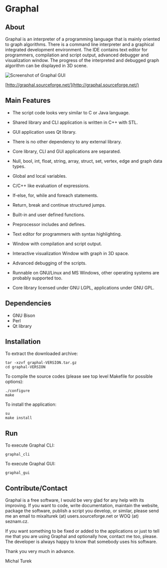 Graphal
=======

About
-----

Graphal is an interpreter of a programming language that is mainly oriented to graph algorithms. There is a command line interpreter and a graphical integrated development environment. The IDE contains text editor for programmers, compilation and script output, advanced debugger and visualization window. The progress of the interpreted and debugged graph algorithm can be displayed in 3D scene.

![Screenshot of Graphal GUI](http://graphal.sourceforge.net/images/screenshots/graphal_gui_dfs_sm.png "Screenshot of Graphal GUI")

[http://graphal.sourceforge.net/](http://graphal.sourceforge.net/)


Main Features
-------------

- The script code looks very similar to C or Java language.
- Shared library and CLI application is written in C++ with STL.
- GUI application uses Qt library.
- There is no other dependency to any external library.
- Core library, CLI and GUI applications are separated.

- Null, bool, int, float, string, array, struct, set, vertex, edge and graph data types.
- Global and local variables.
- C/C++ like evaluation of expressions.
- If-else, for, while and foreach statements.
- Return, break and continue structured jumps.
- Built-in and user defined functions.
- Preprocessor includes and defines.

- Text editor for programmers with syntax highlighting.
- Window with compilation and script output.
- Interactive visualization Window with graph in 3D space.
- Advanced debugging of the scripts.

- Runnable on GNU/Linux and MS Windows, other operating systems are probably supported too.
- Core library licensed under GNU LGPL, applications under GNU GPL.


Dependencies
------------

- GNU Bison
- Perl
- Qt library


Installation
------------

To extract the downloaded archive:

```shell
tar -xzvf graphal-VERSION.tar.gz
cd graphal-VERSION
```

To compile the source codes (please see top level Makefile for possible options):

```shell
./configure
make
```

To install the application:

```shell
su
make install
```


Run
---

To execute Graphal CLI:

```shell
graphal_cli
```


To execute Graphal GUI:

```shell
graphal_gui
```


Contribute/Contact
------------------

Graphal is a free software, I would be very glad for any help with its improving. If you want to code, write documentation, maintain the website, package the software, publish a script you develop, or similar, please send me an email to mixalturek (at) users.sourceforge.net or WOQ (at) seznam.cz.

If you want something to be fixed or added to the applications or just to tell me that you are using Graphal and optionally how, contact me too, please. The developer is always happy to know that somebody uses his software.

Thank you very much in advance.

Michal Turek
